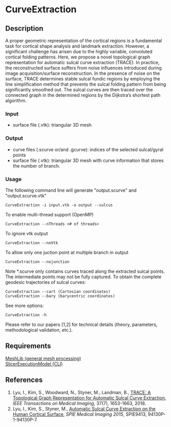 # CurveExtraction

## Description
A proper geometric representation of the cortical regions is a fundamental task for cortical shape analysis and landmark extraction. However, a significant challenge has arisen due to the highly variable, convoluted cortical folding patterns. Here, we propose a novel topological graph representation for automatic sulcal curve extraction (TRACE). In practice, the reconstructed surface suffers from noise influences introduced during image acquisition/surface reconstruction. In the presence of noise on the surface, TRACE determines stable sulcal fundic regions by employing the line simplification method that prevents the sulcal folding pattern from being significantly smoothed out. The sulcal curves are then traced over the connected graph in the determined regions by the Dijkstra’s shortest path algorithm.

### Input
* surface file (.vtk): triangular 3D mesh
### Output
* curve files (.scurve or/and .gcurve): indices of the selected sulcal/gyral points
* surface file (.vtk): triangular 3D mesh with curve information that stores the number of branch.
### Usage
The following command line will generate "output.scurve" and "output.scurve.vtk"
```
CurveExtraction -i input.vtk -o output --sulcus
```
To enable multi-thread support (OpenMP)
```
CurveExtraction --nThreads <# of threads>
```
To ignore vtk output
```
CurveExtraction --noVtk
```
To allow only one juction point at multiple branch in output
```
CurveExtraction --nojunction
```
Note *.scurve only contains curves traced along the extracted sulcal points. The intermediate points may not be fully captured.
To obtain the complete geodesic trajectories of sulcal curves:
```
CurveExtraction --cart (Cartesian coordinates)
CurveExtraction --bary (barycentric coordinates)
```
See more options:
```
CurveExtraction -h
```
Please refer to our papers [1,2] for technical details (theory, parameters, methodological validation, etc.).
## Requirements
<a href="https://github.com/ilwoolyu/MeshLib">MeshLib (general mesh processing)</a><br />
<a href="https://github.com/Slicer/SlicerExecutionModel">SlicerExecutionModel (CLI)</a>

## References
<ol>
<li>Lyu, I., Kim, S., Woodward, N., Styner, M., Landman, B., <a href="http://dx.doi.org/10.1109/TMI.2017.2787589">TRACE: A Topological Graph Representation for Automatic Sulcal Curve Extraction</a>, <i>IEEE Transactions on Medical Imaging</i>, 37(7), 1653-1663, 2018.</li>
<li>Lyu, I., Kim, S., Styner, M., <a href="http://dx.doi.org/10.1117/12.2078291">Automatic Sulcal Curve Extraction on the Human Cortical Surface</a>, <i>SPIE Medical Imaging 2015</i>, SPIE9413, 94130P-1-94130P-7.</li>
</ol>
